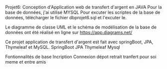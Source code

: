 Projet6: Conception d'Application web de transfert d'argent en JAVA
Pour la base de données, j'ai utilisé MYSQL
Pour excuter les scriptes de la base de données, télécharger le fichier dbprojet6.sql et l'excuter le.

Le diagramme de classe UML et le schéma de modélisation de la base de données ont été réalisé en ligne sur https://app.diagrams.net/

Ce projet  application de transfert d'argent est fait avec springBoot, JPA, Thymeleaf et MySQL.
SpringBoot
JPA
Thymeleaf
Mysql

Fontionnalités de base
Incription
Connexion
dépot
retrait
tranfert pour soi meme et entre amis
